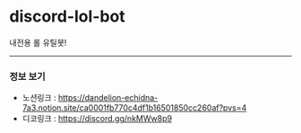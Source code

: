 # discord-lol-bot

내전용 롤 유틸봇!

---

### 정보 보기

- 노션링크 : https://dandelion-echidna-7a3.notion.site/ca0001fb770c4df1b16501850cc260af?pvs=4
- 디코링크 : https://discord.gg/nkMWw8p9
